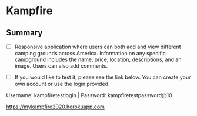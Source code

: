 # Kampfire

## Summary

* [ ] Responsive application where users can both add and view different camping grounds across America.
Information on any specific campground includes the name, price, location, descriptions, and an image.
Users can also add comments.

* [ ] If you would like to test it, please see the link below. You can create your own account or use the login provided.

Username: kampfiretestlogin |
Password: kampfiretestpassword@10

https://mykampfire2020.herokuapp.com
